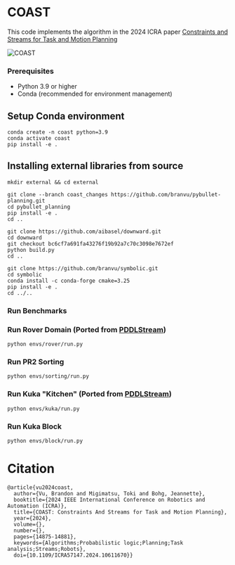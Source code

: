 # COAST
This code implements the algorithm in the 2024 ICRA paper [Constraints and Streams for Task and Motion Planning](https://ieeexplore.ieee.org/document/10611670)

![COAST](imgs/combined.png)

### Prerequisites

- Python 3.9 or higher
- Conda (recommended for environment management)

## Setup Conda environment
```
conda create -n coast python=3.9
conda activate coast
pip install -e .
```

## Installing external libraries from source
```
mkdir external && cd external

git clone --branch coast_changes https://github.com/branvu/pybullet-planning.git
cd pybullet_planning
pip install -e .
cd ..

git clone https://github.com/aibasel/downward.git
cd downward
git checkout bc6cf7a691fa43276f19b92a7c70c3098e7672ef
python build.py
cd ..

git clone https://github.com/branvu/symbolic.git
cd symbolic
conda install -c conda-forge cmake=3.25
pip install -e .
cd ../..
```

### Run Benchmarks

### Run Rover Domain (Ported from [PDDLStream](https://github.com/caelan/pddlstream))
```
python envs/rover/run.py
```
### Run PR2 Sorting
```
python envs/sorting/run.py
```
### Run Kuka "Kitchen" (Ported from [PDDLStream](https://github.com/caelan/pddlstream))
```
python envs/kuka/run.py
```
### Run Kuka Block
```
python envs/block/run.py
```

# Citation
```
@article{vu2024coast,
  author={Vu, Brandon and Migimatsu, Toki and Bohg, Jeannette},
  booktitle={2024 IEEE International Conference on Robotics and Automation (ICRA)}, 
  title={COAST: Constraints And Streams for Task and Motion Planning}, 
  year={2024},
  volume={},
  number={},
  pages={14875-14881},
  keywords={Algorithms;Probabilistic logic;Planning;Task analysis;Streams;Robots},
  doi={10.1109/ICRA57147.2024.10611670}}
```
